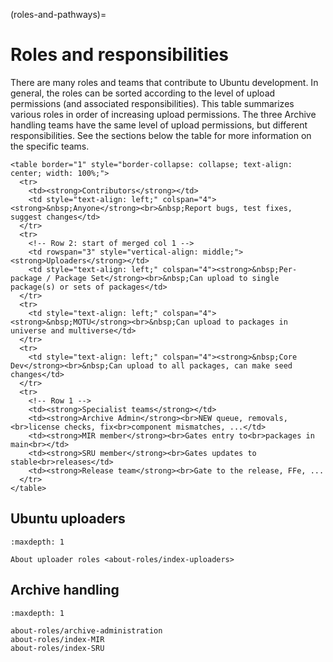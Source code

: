 (roles-and-pathways)=
# Roles and responsibilities

There are many roles and teams that contribute to Ubuntu development. In general,
the roles can be sorted according to the level of upload permissions (and
associated responsibilities). This table summarizes various roles in order of
increasing upload permissions. The three Archive handling teams have the same
level of upload permissions, but different responsibilities. See the sections
below the table for more information on the specific teams. 

```{raw} html
<table border="1" style="border-collapse: collapse; text-align: center; width: 100%;">
  <tr>
    <td><strong>Contributors</strong></td>
    <td style="text-align: left;" colspan="4"><strong>&nbsp;Anyone</strong><br>&nbsp;Report bugs, test fixes, suggest changes</td>
  </tr>
  <tr>
    <!-- Row 2: start of merged col 1 -->
    <td rowspan="3" style="vertical-align: middle;"><strong>Uploaders</strong></td>
    <td style="text-align: left;" colspan="4"><strong>&nbsp;Per-package / Package Set</strong><br>&nbsp;Can upload to single package(s) or sets of packages</td>
  </tr>
  <tr>
    <td style="text-align: left;" colspan="4"><strong>&nbsp;MOTU</strong><br>&nbsp;Can upload to packages in universe and multiverse</td>
  </tr>
  <tr>
    <td style="text-align: left;" colspan="4"><strong>&nbsp;Core Dev</strong><br>&nbsp;Can upload to all packages, can make seed changes</td>
  </tr>
  <tr>
    <!-- Row 1 -->
    <td><strong>Specialist teams</strong></td>
    <td><strong>Archive Admin</strong><br>NEW queue, removals,<br>license checks, fix<br>component mismatches, ...</td>
    <td><strong>MIR member</strong><br>Gates entry to<br>packages in main<br></td>
    <td><strong>SRU member</strong><br>Gates updates to stable<br>releases</td>
    <td><strong>Release team</strong><br>Gate to the release, FFe, ... 
  </tr>
</table>
```

## Ubuntu uploaders

```{toctree}
:maxdepth: 1

About uploader roles <about-roles/index-uploaders>
```

## Archive handling

```{toctree}
:maxdepth: 1

about-roles/archive-administration
about-roles/index-MIR
about-roles/index-SRU
```
